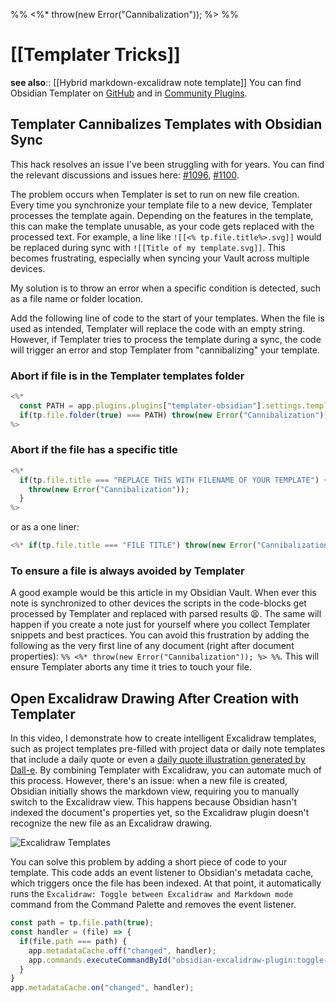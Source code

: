 %% <%* throw(new Error("Cannibalization")); %> %%
# [[Templater Tricks]]
**see also**:: [[Hybrid markdown-excalidraw note template]]
You can find Obsidian Templater on [GitHub](https://github.com/SilentVoid13/Templater) and in [Community Plugins](obsidian://show-plugin?id=templater-obsidian).

## Templater Cannibalizes Templates with Obsidian Sync

This hack resolves an issue I've been struggling with for years. You can find the relevant discussions and issues here: [#1096](https://github.com/SilentVoid13/Templater/discussions/1096), [#1100](https://github.com/SilentVoid13/Templater/issues/1100).

The problem occurs when Templater is set to run on new file creation. Every time you synchronize your template file to a new device, Templater processes the template again. Depending on the features in the template, this can make the template unusable, as your code gets replaced with the processed text. For example, a line like `![[<% tp.file.title%>.svg]]` would be replaced during sync with `![[Title of my template.svg]]`. This becomes frustrating, especially when syncing your Vault across multiple devices.

My solution is to throw an error when a specific condition is detected, such as a file name or folder location. 

Add the following line of code to the start of your templates. When the file is used as intended, Templater will replace the code with an empty string. However, if Templater tries to process the template during a sync, the code will trigger an error and stop Templater from "cannibalizing" your template.

### Abort if file is in the Templater templates folder
```js
<%*
  const PATH = app.plugins.plugins["templater-obsidian"].settings.templates_folder;
  if(tp.file.folder(true) === PATH) throw(new Error("Cannibalization"));
%>
```

### Abort if the file has a specific title
```js
<%*
  if(tp.file.title === "REPLACE THIS WITH FILENAME OF YOUR TEMPLATE") {
    throw(new Error("Cannibalization"));
  }
%>
```
or as a one liner:
```js
<%* if(tp.file.title === "FILE TITLE") throw(new Error("Cannibalization"));%>
```

### To ensure a file is always avoided by Templater
A good example would be this article in my Obsidian Vault. When ever this note is synchronized to other devices the scripts in the code-blocks get processed by Templater and replaced with parsed results 😫. The same will happen if you create a note just for yourself where you collect Templater snippets and best practices. You can avoid this frustration by adding the following as the very first line of any document (right after document properties): `%% <%* throw(new Error("Cannibalization")); %> %%`. This will ensure Templater aborts any time it tries to touch your file.

## Open Excalidraw Drawing After Creation with Templater

In this video, I demonstrate how to create intelligent Excalidraw templates, such as project templates pre-filled with project data or daily note templates that include a daily quote or even a [daily quote illustration generated by Dall-e](https://youtu.be/Tr1rzThssL8). By combining Templater with Excalidraw, you can automate much of this process. However, there's an issue: when a new file is created, Obsidian initially shows the markdown view, requiring you to manually switch to the Excalidraw view. This happens because Obsidian hasn't indexed the document's properties yet, so the Excalidraw plugin doesn't recognize the new file as an Excalidraw drawing.

![Excalidraw Templates](https://youtu.be/jgUpYznHP9A)

You can solve this problem by adding a short piece of code to your template. This code adds an event listener to Obsidian's metadata cache, which triggers once the file has been indexed. At that point, it automatically runs the `Excalidraw: Toggle between Excalidraw and Markdown mode` command from the Command Palette and removes the event listener.

```js
const path = tp.file.path(true);
const handler = (file) => {
  if(file.path === path) {
    app.metadataCache.off("changed", handler);
    app.commands.executeCommandById("obsidian-excalidraw-plugin:toggle-excalidraw-view")
  }
}
app.metadataCache.on("changed", handler);
```
